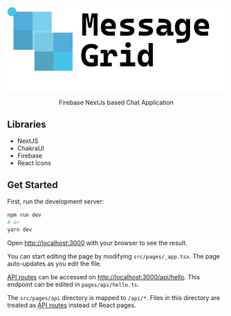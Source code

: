 <div align="center">
    <img src="https://github.com/khan-asfi-reza/message-grid/blob/main/src/assets/images/LogoText.png" alt="">
    <p>
        Firebase NextJs based Chat Application
    </p>
</div>

## Libraries

- NextJS
- ChakraUI
- Firebase
- React Icons

## Get Started

First, run the development server:

```bash
npm run dev
# or
yarn dev
```

Open [http://localhost:3000](http://localhost:3000) with your browser to see the result.

You can start editing the page by modifying `src/pages/_app.tsx`. The page auto-updates as you edit the file.

[API routes](https://nextjs.org/docs/api-routes/introduction) can be accessed on [http://localhost:3000/api/hello](http://localhost:3000/api/hello). This endpoint can be edited in `pages/api/hello.ts`.

The `src/pages/api` directory is mapped to `/api/*`. Files in this directory are treated as [API routes](https://nextjs.org/docs/api-routes/introduction) instead of React pages.
